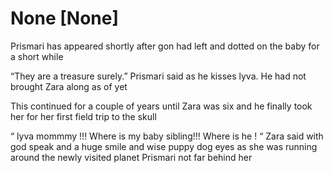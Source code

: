 # None [None]
Prismari has appeared shortly after gon had left and dotted on the baby for a short while 

“They are a treasure surely.” Prismari said as he kisses lyva. He had not brought Zara along as of yet 

This continued for a couple of years until Zara was six and he finally took her for her first field trip to the skull 

“ lyva mommmy !!! Where is my baby sibling!!! Where is he ! “ Zara said with god speak and a huge smile and wise puppy dog eyes as she was running around the newly visited planet Prismari not far behind her
